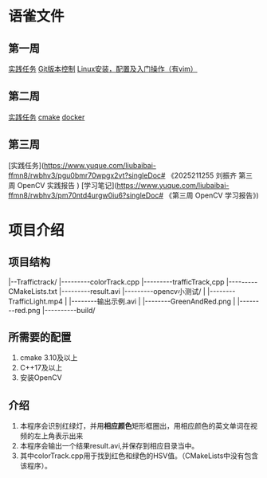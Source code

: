 # 语雀文件
## 第一周
[实践任务](https://www.yuque.com/liubaibai-ffmn8/rwbhv3/wsy1fr9kduwaa0fh)
[Git版本控制](https://www.yuque.com/liubaibai-ffmn8/rwbhv3/iavv7pxf1qpshb6x)
[Linux安装，配置及入门操作（有vim）](https://www.yuque.com/liubaibai-ffmn8/rwbhv3/qtxuw0twsm5meb4g)
## 第二周
[实践任务](https://www.yuque.com/liubaibai-ffmn8/rwbhv3/mcfg2mlck0fylo6g)
[cmake](https://www.yuque.com/liubaibai-ffmn8/rwbhv3/aamayv5qvw5vpxkg)
[docker](https://www.yuque.com/liubaibai-ffmn8/rwbhv3/ymudmqs8snoyfvzl)
## 第三周
[实践任务](https://www.yuque.com/liubaibai-ffmn8/rwbhv3/pgu0bmr70wpgx2vt?singleDoc# 《2025211255 刘振齐 第三周 OpenCV 实践报告 )
[学习笔记](https://www.yuque.com/liubaibai-ffmn8/rwbhv3/pm70ntd4urgw0iu6?singleDoc# 《第三周 OpenCV 学习报告》)
# 项目介绍
## 项目结构
|--Traffictrack/
        |---------colorTrack.cpp
        |---------trafficTrack,cpp
        |---------CMakeLists.txt
        |---------result.avi
        |---------opencv小测试/
        |		|--------TrafficLight.mp4
        |		|--------输出示例.avi
        |		|--------GreenAndRed.png
        |		|--------red.png
        |----------build/
 
## 所需要的配置
1. cmake 3.10及以上
2. C++17及以上
3. 安装OpenCV
## 介绍
1. 本程序会识别红绿灯，并用**相应颜色**矩形框圈出，用相应颜色的英文单词在视频的左上角表示出来
2. 本程序会输出一个结果result.avi,并保存到相应目录当中。
3. 其中colorTrack.cpp用于找到红色和绿色的HSV值。（CMakeLists中没有包含该程序）。


